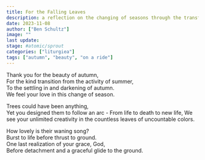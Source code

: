 ```yaml
---
title: For the Falling Leaves
description: a reflection on the changing of seasons through the transformation of leaves from the lush greens of spring and summer to the vibrant autumnal shades
date: 2023-11-08
author: ["Ben Schultz"]
image: ""
last update: 
stage: #atomic/sprout
categories: ["liturgiea"]
tags: ["autumn", "beauty", "on a ride"]
---
```


Thank you for the beauty of autumn,  
For the kind transition from the activity of summer,  
To the settling in and darkening of autumn.  
We feel your love in this change of season. 

Trees could have been anything,  
Yet you designed them to follow an arc -  From life to death to new life,
We see your unlimited creativity in the countless leaves of uncountable colors.  

How lovely is their waning song?  
Burst to life before thrust to ground.  
One last realization of your grace, God,  
Before detachment and a graceful glide to the ground.
